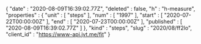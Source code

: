 {
  "date" : "2020-08-09T16:39:02.77Z",
  "deleted" : false,
  "h" : "h-measure",
  "properties" : {
    "unit" : [ "steps" ],
    "num" : [ "1997" ],
    "start" : [ "2020-07-22T00:00:00Z" ],
    "end" : [ "2020-07-23T00:00:00Z" ],
    "published" : [ "2020-08-09T16:39:02.77Z" ]
  },
  "kind" : "steps",
  "slug" : "2020/08/ff2lo",
  "client_id" : "https://www-api.jvt.me/fit"
}
